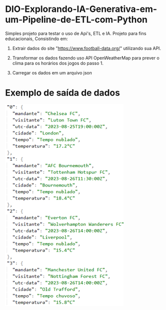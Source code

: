 # DIO-Explorando-IA-Generativa-em-um-Pipeline-de-ETL-com-Python
Simples projeto para testar o uso de Api's, ETL e IA.
Projeto para fins educacionais, Consistindo em:

1. Extrair dados do site "https://www.football-data.org/" utilizando sua API.

2. Transformar os dados fazendo uso API OpenWeatherMap para prever o clima para os horários dos jogos do passo 1.

3. Carregar os dados em um arquivo json

# Exemplo de saída de dados
![Alt Text](Images/example_output.png "Exemplo")


